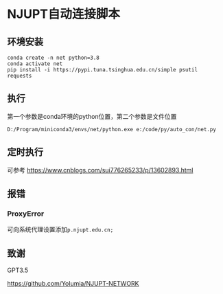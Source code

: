 # NJUPT自动连接脚本
## 环境安装
```
conda create -n net python=3.8
conda activate net
pip install -i https://pypi.tuna.tsinghua.edu.cn/simple psutil requests 
```
## 执行
第一个参数是conda环境的python位置，第二个参数是文件位置
```
D:/Program/miniconda3/envs/net/python.exe e:/code/py/auto_con/net.py
```
## 定时执行
可参考 https://www.cnblogs.com/sui776265233/p/13602893.html
## 报错
### ProxyError
可向系统代理设置添加`p.njupt.edu.cn;`
## 致谢
GPT3.5

https://github.com/Yolumia/NJUPT-NETWORK


